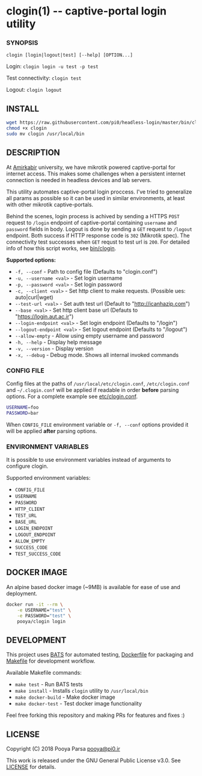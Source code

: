 # clogin(1) -- captive-portal login utility

### SYNOPSIS

`clogin [login|logout|test] [--help] [OPTION...]`

Login:
`clogin login -u test -p test`

Test connectivity:
`clogin test`

Logout:
`clogin logout`

## INSTALL

```bash
wget https://raw.githubusercontent.com/pi0/headless-login/master/bin/clogin
chmod +x clogin
sudo mv clogin /usr/local/bin
```

## DESCRIPTION

At [Amirkabir](https://www.aut.ac.ir/aut/) university, we have mikrotik powered captive-portal for internet access. This makes some challenges when a persistent internet connection is needed in headless devices and lab servers.

This utility automates captive-portal login proccess. I've tried to generalize all params as possible so it can be used in similar environments, at least with other mikrotik captive-portals.

Behind the scenes, login process is achived by sending a HTTPS `POST` request to `/login` endpoint of captive-portal containing `username` and `password` fields in body. Logout is done by sending a `GET` request to `/logout` endpoint.
Both success if HTTP response code is `302` (Mikrotik spec).
The connectivity test successes when `GET` requst to test url is `200`.
For detailed info of how this script works, see [bin/clogin](bin/clogin). 

**Supported options:**

- `-f, --conf` - Path to config file (Defaults to "clogin.conf")
- `-u, --username <val>` - Set login username
- `-p, --password <val>` - Set login password
- `-c, --client <val>` - Set http client to make requests. (Possible <val>ues: auto|curl|wget)
- `--test-url <val>` - Set auth test url (Default to "http://icanhazip.com")
- `--base <val>` - Set http client base url (Defauts to "https://login.aut.ac.ir")
- `--login-endpoint <val>` - Set login endpoint (Defaults to "/login")
- `--logout-endpoint <val>` - Set logout endpoint (Defaults to "/logout")
- `--allow-empty` - Allow using empty username and password
- `-h, --help` - Display help message
- `-v, --version` - Display version
-  `-x, --debug` - Debug mode. Shows all internal invoked commands

### CONFIG FILE

Config files at the paths of `/usr/local/etc/clogin.conf`, `/etc/clogin.conf` and `~/.clogin.conf` will be applied if readable in order **before** parsing options. For a complete example see [etc/clogin.conf](etc/clogin.conf).

```bash
USERNAME=foo
PASSWORD=bar
```

When `CONFIG_FILE` environment variable or `-f, --conf` options provided it will be applied **after** parsing options.

### ENVIRONMENT VARIABLES

It is possible to use environment variables instead of arguments to configure clogin.

Supported environment variables:

- `CONFIG_FILE`
- `USERNAME`
- `PASSWORD`
- `HTTP_CLIENT`
- `TEST_URL`
- `BASE_URL`
- `LOGIN_ENDPOINT`
- `LOGOUT_ENDPOINT`
- `ALLOW_EMPTY`
- `SUCCESS_CODE`
- `TEST_SUCCESS_CODE`

## DOCKER IMAGE

An alpine based docker image (~9MB) is available for ease of use and deployment.

```bash
docker run -it --rm \
    -e USERNAME="test" \
    -e PASSWORD="test" \
    pooya/clogin login
```

## DEVELOPMENT

This project uses [BATS](https://github.com/sstephenson/bats) for automated testing, [Dockerfile](https://docs.docker.com/engine/reference/builder) for packaging and [Makefile](https://www.gnu.org/s/make/manual/make.html) for development workflow.

Available Makefile commands:

- `make test` - Run BATS tests
- `make install` - Installs `clogin` utility to `/usr/local/bin`
- `make docker-build` - Make docker image
- `make docker-test` - Test docker image functionality

Feel free forking this repository and making PRs for features and fixes :)

## LICENSE

Copyright (C) 2018 Pooya Parsa <pooya@pi0.ir>

This work is released under the GNU General Public License v3.0. See [LICENSE](./LICENSE) for details.
